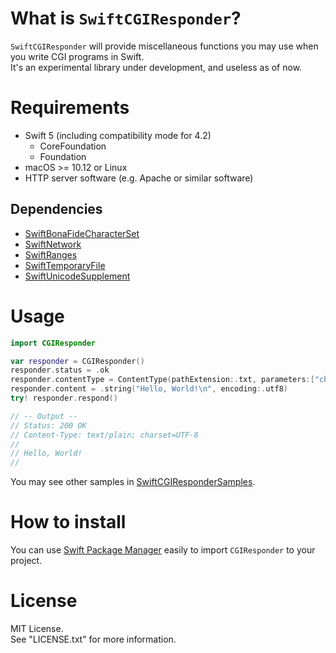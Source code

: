 # What is `SwiftCGIResponder`?
`SwiftCGIResponder` will provide miscellaneous functions you may use when you write CGI programs in Swift.  
It's an experimental library under development, and useless as of now.

# Requirements
* Swift 5 (including compatibility mode for 4.2)
  * CoreFoundation
  * Foundation
* macOS >= 10.12 or Linux
* HTTP server software (e.g. Apache or similar software)

## Dependencies

* [SwiftBonaFideCharacterSet](https://github.com/YOCKOW/SwiftBonaFideCharacterSet)
* [SwiftNetwork](https://github.com/YOCKOW/SwiftNetwork)
* [SwiftRanges](https://github.com/YOCKOW/SwiftRanges)
* [SwiftTemporaryFile](https://github.com/YOCKOW/SwiftTemporaryFile)
* [SwiftUnicodeSupplement](https://github.com/YOCKOW/SwiftUnicodeSupplement)


# Usage

```Swift
import CGIResponder

var responder = CGIResponder()
responder.status = .ok
responder.contentType = ContentType(pathExtension:.txt, parameters:["charset":"UTF-8"])!
responder.content = .string("Hello, World!\n", encoding:.utf8)
try! responder.respond()

// -- Output --
// Status: 200 OK
// Content-Type: text/plain; charset=UTF-8
//
// Hello, World!
//
```

You may see other samples in [SwiftCGIResponderSamples](https://github.com/YOCKOW/SwiftCGIResponderSamples).

# How to install

You can use [Swift Package Manager](https://github.com/apple/swift-package-manager) easily to import `CGIResponder` to your project.

# License
MIT License.  
See "LICENSE.txt" for more information.
